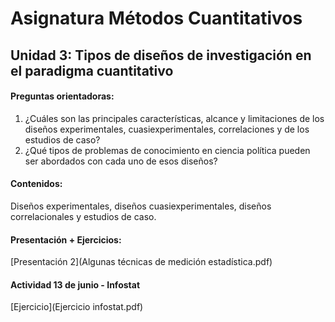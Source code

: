 # Asignatura Métodos Cuantitativos

## Unidad 3: Tipos de diseños de investigación en el paradigma cuantitativo 

#### Preguntas orientadoras:

1. ¿Cuáles son las principales características, alcance y limitaciones de los diseños experimentales, cuasiexperimentales, correlaciones y de los estudios de caso?
2. ¿Qué tipos de problemas de conocimiento en ciencia política pueden ser abordados con cada uno de esos diseños?

#### Contenidos:

Diseños experimentales, diseños cuasiexperimentales, diseños correlacionales y estudios de caso. 

#### Presentación + Ejercicios: 

[Presentación 2](Algunas técnicas de medición estadística.pdf)

#### Actividad 13 de junio - Infostat

[Ejercicio](Ejercicio infostat.pdf)

















